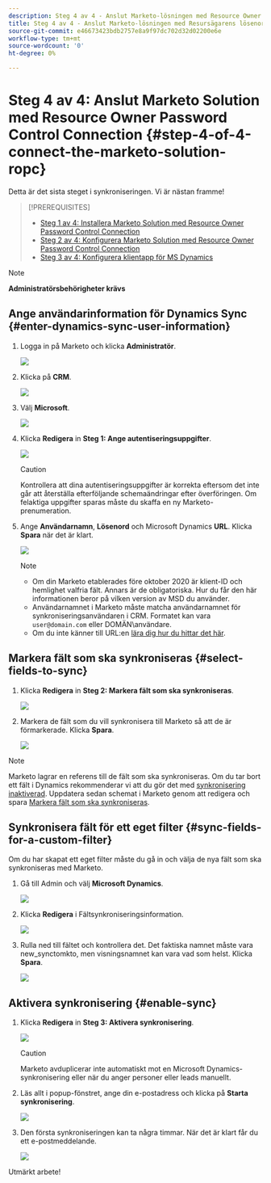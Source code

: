 ```yaml
---
description: Steg 4 av 4 - Anslut Marketo-lösningen med Resource Owner Password Control Connection - Marketo Docs - produktdokumentation
title: Steg 4 av 4 - Anslut Marketo-lösningen med Resursägarens lösenordskontrollanslutning
source-git-commit: e46673423bdb2757e8a9f97dc702d32d02200e6e
workflow-type: tm+mt
source-wordcount: '0'
ht-degree: 0%

---
```


# Steg 4 av 4: Anslut Marketo Solution med Resource Owner Password Control Connection {#step-4-of-4-connect-the-marketo-solution-ropc}

Detta är det sista steget i synkroniseringen. Vi är nästan framme!

>[!PREREQUISITES]
>
>* [Steg 1 av 4: Installera Marketo Solution med Resource Owner Password Control Connection](/help/marketo/product-docs/crm-sync/microsoft-dynamics-sync/sync-setup/microsoft-dynamics-365-with-ropc-connection/step-1-of-4-install.md)
>* [Steg 2 av 4: Konfigurera Marketo Solution med Resource Owner Password Control Connection](/help/marketo/product-docs/crm-sync/microsoft-dynamics-sync/sync-setup/microsoft-dynamics-365-with-ropc-connection/step-2-of-4-set-up.md)
>* [Steg 3 av 4: Konfigurera klientapp för MS Dynamics](/help/marketo/product-docs/crm-sync/microsoft-dynamics-sync/sync-setup/microsoft-dynamics-365-with-ropc-connection/step-3-of-4-set-up.md)


>[!NOTE]
>
>**Administratörsbehörigheter krävs**

## Ange användarinformation för Dynamics Sync {#enter-dynamics-sync-user-information}

1. Logga in på Marketo och klicka **Administratör**.

   ![](assets/login-admin.png)

1. Klicka på **CRM**.

   ![](assets/image2015-3-16-9-3a47-3a34.png)

1. Välj **Microsoft**.

   ![](assets/image2015-3-16-9-3a50-3a6.png)

1. Klicka **Redigera** in **Steg 1: Ange autentiseringsuppgifter**.

   ![](assets/image2015-3-16-9-3a48-3a43.png)

   >[!CAUTION]
   >
   >Kontrollera att dina autentiseringsuppgifter är korrekta eftersom det inte går att återställa efterföljande schemaändringar efter överföringen. Om felaktiga uppgifter sparas måste du skaffa en ny Marketo-prenumeration.

1. Ange **Användarnamn**, **Lösenord** och Microsoft Dynamics **URL**. Klicka **Spara** när det är klart.

   ![](assets/five-1.png)

   >[!NOTE]
   >
   >* Om din Marketo etablerades före oktober 2020 är klient-ID och hemlighet valfria fält. Annars är de obligatoriska. Hur du får den här informationen beror på vilken version av MSD du använder.
   >* Användarnamnet i Marketo måste matcha användarnamnet för synkroniseringsanvändaren i CRM. Formatet kan vara `user@domain.com` eller DOMÄN\användare.
   >* Om du inte känner till URL:en [lära dig hur du hittar det här](/help/marketo/product-docs/crm-sync/microsoft-dynamics-sync/sync-setup/view-the-organization-service-url.md).


## Markera fält som ska synkroniseras {#select-fields-to-sync}

1. Klicka **Redigera** in **Steg 2: Markera fält som ska synkroniseras**.

   ![](assets/image2015-3-16-9-3a51-3a28.png)

1. Markera de fält som du vill synkronisera till Marketo så att de är förmarkerade. Klicka **Spara**.

   ![](assets/image2016-8-25-15-3a6-3a11.png)

>[!NOTE]
>
>Marketo lagrar en referens till de fält som ska synkroniseras. Om du tar bort ett fält i Dynamics rekommenderar vi att du gör det med [synkronisering inaktiverad](/help/marketo/product-docs/crm-sync/salesforce-sync/enable-disable-the-salesforce-sync.md). Uppdatera sedan schemat i Marketo genom att redigera och spara [Markera fält som ska synkroniseras](/help/marketo/product-docs/crm-sync/microsoft-dynamics-sync/microsoft-dynamics-sync-details/microsoft-dynamics-sync-field-sync/editing-fields-to-sync-before-deleting-them-in-dynamics.md).

## Synkronisera fält för ett eget filter {#sync-fields-for-a-custom-filter}

Om du har skapat ett eget filter måste du gå in och välja de nya fält som ska synkroniseras med Marketo.

1. Gå till Admin och välj **Microsoft Dynamics**.

   ![](assets/image2015-10-9-9-3a50-3a9.png)

1. Klicka **Redigera** i Fältsynkroniseringsinformation.

   ![](assets/image2015-10-9-9-3a52-3a23.png)

1. Rulla ned till fältet och kontrollera det. Det faktiska namnet måste vara new_synctomkto, men visningsnamnet kan vara vad som helst. Klicka **Spara**.

   ![](assets/image2016-8-25-15-3a7-3a35.png)

## Aktivera synkronisering {#enable-sync}

1. Klicka **Redigera** in **Steg 3: Aktivera synkronisering**.

   ![](assets/image2015-3-16-9-3a52-3a2.png)

   >[!CAUTION]
   >
   >Marketo avduplicerar inte automatiskt mot en Microsoft Dynamics-synkronisering eller när du anger personer eller leads manuellt.

1. Läs allt i popup-fönstret, ange din e-postadress och klicka på **Starta synkronisering**.

   ![](assets/image2015-3-16-9-3a55-3a10.png)

1. Den första synkroniseringen kan ta några timmar. När det är klart får du ett e-postmeddelande.

   ![](assets/image2015-3-16-9-3a59-3a51.png)

Utmärkt arbete!

